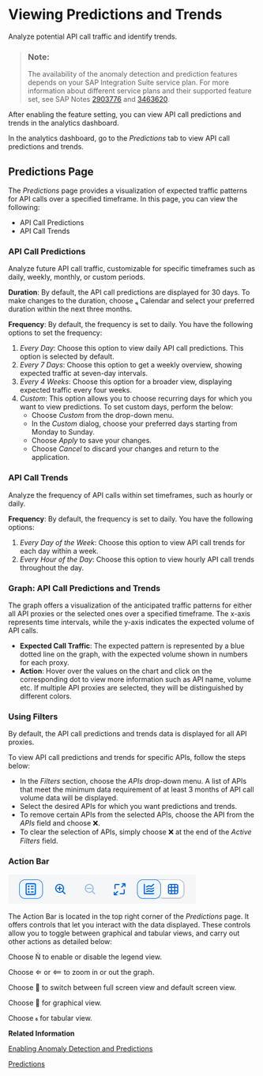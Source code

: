 <!-- loio47f349ccd1cb4d1087707983f1f3830d -->

<link rel="stylesheet" type="text/css" href="../css/sap-icons.css"/>

# Viewing Predictions and Trends

Analyze potential API call traffic and identify trends.

> ### Note:  
> The availability of the anomaly detection and prediction features depends on your SAP Integration Suite service plan. For more information about different service plans and their supported feature set, see SAP Notes [2903776](https://me.sap.com/notes/2903776) and [3463620](https://me.sap.com/notes/3463620).

After enabling the feature setting, you can view API call predictions and trends in the analytics dashboard.

In the analytics dashboard, go to the *Predictions* tab to view API call predictions and trends.



<a name="loio47f349ccd1cb4d1087707983f1f3830d__section_otn_wcj_b2c"/>

## Predictions Page

The *Predictions* page provides a visualization of expected traffic patterns for API calls over a specified timeframe. In this page, you can view the following:

-   API Call Predictions
-   API Call Trends



### API Call Predictions

Analyze future API call traffic, customizable for specific timeframes such as daily, weekly, monthly, or custom periods.

**Duration**: By default, the API call predictions are displayed for 30 days. To make changes to the duration, choose <span class="SAP-icons-V5"></span> Calendar and select your preferred duration within the next three months.

**Frequency**: By default, the frequency is set to daily. You have the following options to set the frequency:

1.  *Every Day*: Choose this option to view daily API call predictions. This option is selected by default.
2.  *Every 7 Days*: Choose this option to get a weekly overview, showing expected traffic at seven-day intervals.
3.  *Every 4 Weeks*: Choose this option for a broader view, displaying expected traffic every four weeks.
4.  *Custom*: This option allows you to choose recurring days for which you want to view predictions. To set custom days, perform the below:
    -   Choose *Custom* from the drop-down menu.
    -   In the *Custom* dialog, choose your preferred days starting from Monday to Sunday.
    -   Choose *Apply* to save your changes.
    -   Choose *Cancel* to discard your changes and return to the application.




### API Call Trends

Analyze the frequency of API calls within set timeframes, such as hourly or daily.

**Frequency**: By default, the frequency is set to daily. You have the following options:

1.  *Every Day of the Week*: Choose this option to view API call trends for each day within a week.
2.  *Every Hour of the Day*: Choose this option to view hourly API call trends throughout the day.



### Graph: API Call Predictions and Trends

The graph offers a visualization of the anticipated traffic patterns for either all API proxies or the selected ones over a specified timeframe. The x-axis represents time intervals, while the y-axis indicates the expected volume of API calls.

-   **Expected Call Traffic**: The expected pattern is represented by a blue dotted line on the graph, with the expected volume shown in numbers for each proxy.
-   **Action**: Hover over the values on the chart and click on the corresponding dot to view more information such as API name, volume etc. If multiple API proxies are selected, they will be distinguished by different colors.



### Using Filters

By default, the API call predictions and trends data is displayed for all API proxies.

To view API call predictions and trends for specific APIs, follow the steps below:

-   In the *Filters* section, choose the *APIs* drop-down menu. A list of APIs that meet the minimum data requirement of at least 3 months of API call volume data will be displayed.
-   Select the desired APIs for which you want predictions and trends.
-   To remove certain APIs from the selected APIs, choose the API from the *APIs* field and choose :x:.
-   To clear the selection of APIs, simply choose :x: at the end of the *Active Filters* field.



### Action Bar

![](images/ActionBarPredictions_3d5cbd0.png)

The Action Bar is located in the top right corner of the *Predictions* page. It offers controls that let you interact with the data displayed. These controls allow you to toggle between graphical and tabular views, and carry out other actions as detailed below:

Choose <span class="SAP-icons-V5"></span> to enable or disable the legend view.

Choose <span class="SAP-icons-V5"></span> or <span class="SAP-icons-V5"></span> to zoom in or out the graph.

Choose <span class="SAP-icons-V5"></span> to switch between full screen view and default screen view.

Choose <span class="SAP-icons-V5"></span> for graphical view.

Choose <span class="SAP-icons-V5"></span> for tabular view.

**Related Information**  


[Enabling Anomaly Detection and Predictions](enabling-anomaly-detection-and-predictions-98534a0.md "Activate the anomaly detection and prediction features for API proxy calls to enhance monitoring and forecasting capabilities.")

[Predictions](predictions-823bcd7.md "In addition to anomaly detection, we have now introduced Predictions, an AI-based feature that can forecast future API call volumes based on past call data. With this new feature, you can identify trends in API traffic and view predictions for upcoming API call volumes. Predictions are available for all API proxies that meet the minimum data requirement of at least 3 months of API call volume data. Additionally, it offers customizable options, allowing you to select specific API proxies, choose the prediction duration, and set the frequency according to your preferences.")

